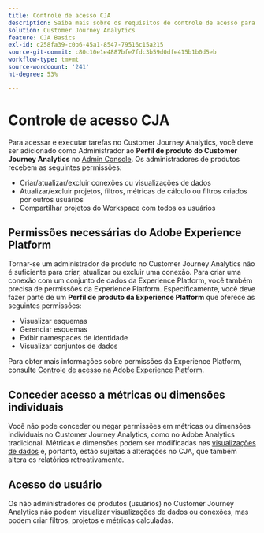 ```yaml
---
title: Controle de acesso CJA
description: Saiba mais sobre os requisitos de controle de acesso para criar conexões, adicionar conjuntos de dados, criar visualizações de dados etc.
solution: Customer Journey Analytics
feature: CJA Basics
exl-id: c258fa39-c0b6-45a1-8547-79516c15a215
source-git-commit: c80c10e1e4887bfe7fdc3b59d0dfe415b1b0d5eb
workflow-type: tm+mt
source-wordcount: '241'
ht-degree: 53%

---
```


# Controle de acesso CJA

Para acessar e executar tarefas no Customer Journey Analytics, você deve ser adicionado como Administrador ao **Perfil de produto do Customer Journey Analytics** no [Admin Console](https://adminconsole.adobe.com/enterprise/). Os administradores de produtos recebem as seguintes permissões:

* Criar/atualizar/excluir conexões ou visualizações de dados
* Atualizar/excluir projetos, filtros, métricas de cálculo ou filtros criados por outros usuários
* Compartilhar projetos do Workspace com todos os usuários

## Permissões necessárias do Adobe Experience Platform

Tornar-se um administrador de produto no Customer Journey Analytics não é suficiente para criar, atualizar ou excluir uma conexão. Para criar uma conexão com um conjunto de dados da Experience Platform, você também precisa de permissões da Experience Platform. Especificamente, você deve fazer parte de um **Perfil de produto da Experience Platform** que oferece as seguintes permissões:

* Visualizar esquemas
* Gerenciar esquemas
* Exibir namespaces de identidade
* Visualizar conjuntos de dados

Para obter mais informações sobre permissões da Experience Platform, consulte [Controle de acesso na Adobe Experience Platform](https://experienceleague.adobe.com/docs/experience-platform/access-control/home.html?lang=pt-BR).

## Conceder acesso a métricas ou dimensões individuais

Você não pode conceder ou negar permissões em métricas ou dimensões individuais no Customer Journey Analytics, como no Adobe Analytics tradicional. Métricas e dimensões podem ser modificadas nas [visualizações de dados](/help/data-views/data-views.md) e, portanto, estão sujeitas a alterações no CJA, que também altera os relatórios retroativamente.

## Acesso do usuário

Os não administradores de produtos (usuários) no Customer Journey Analytics não podem visualizar visualizações de dados ou conexões, mas podem criar filtros, projetos e métricas calculadas.

